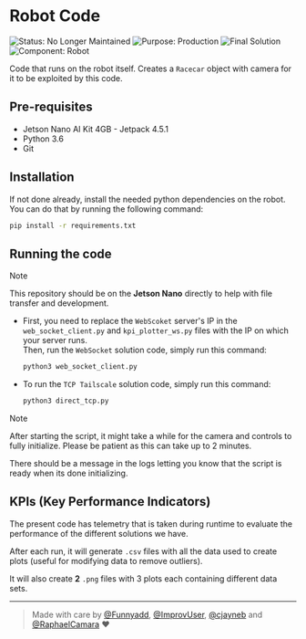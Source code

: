 # Robot Code

![Status: No Longer Maintained](https://img.shields.io/badge/status-no--longer--maintained-red?style=for-the-badge)
![Purpose: Production](https://img.shields.io/badge/purpose-production-blue?style=for-the-badge)
![Final Solution](https://img.shields.io/badge/final--solution-YES-success?style=for-the-badge)
![Component: Robot](https://img.shields.io/badge/component-robot-blue?style=for-the-badge)

Code that runs on the robot itself. Creates a `Racecar` object with camera for it to be exploited by this code.

## Pre-requisites

- Jetson Nano AI Kit 4GB - Jetpack 4.5.1
- Python 3.6
- Git

## Installation

If not done already, install the needed python dependencies on the robot. You can do that by running the following command:

```bash
pip install -r requirements.txt
```

## Running the code

> [!NOTE]
> This repository should be on the **Jetson Nano** directly to help with file transfer and development.

- First, you need to replace the `WebScoket` server's IP in the `web_socket_client.py` and `kpi_plotter_ws.py` files with the IP on which your server runs.\
    Then, run the `WebSocket` solution code, simply run this command:
    ```bash
    python3 web_socket_client.py
    ```

- To run the `TCP Tailscale` solution code, simply run this command:
    ```bash
    python3 direct_tcp.py
    ```

> [!NOTE]
> After starting the script, it might take a while for the camera and controls to fully initialize. Please be patient as this can take up to 2 minutes.
>
> There should be a message in the logs letting you know that the script is ready when its done initializing.

## KPIs (Key Performance Indicators)

The present code has telemetry that is taken during runtime to evaluate the performance of the different solutions we have.

After each run, it will generate `.csv` files with all the data used to create plots (useful for modifying data to remove outliers). 

It will also create **2** `.png` files with 3 plots each containing different data sets.

---

> Made with care by [@Funnyadd](https://github.com/Funnyadd), [@ImprovUser](https://github.com/ImprovUser), [@cjayneb](https://github.com/cjayneb) and [@RaphaelCamara](https://github.com/RaphaelCamara) ❤️

